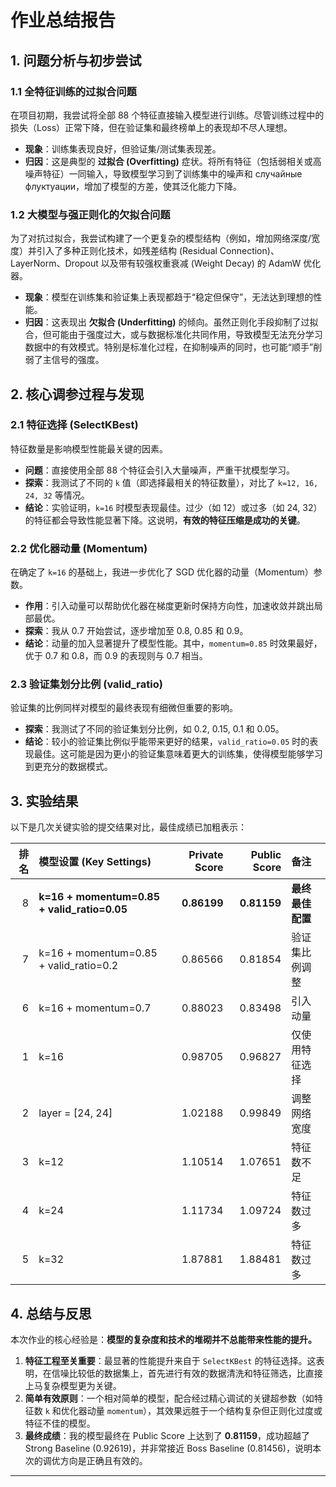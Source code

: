 # **作业总结报告**

## 1. 问题分析与初步尝试

### 1.1 全特征训练的过拟合问题

在项目初期，我尝试将全部 88 个特征直接输入模型进行训练。尽管训练过程中的损失（Loss）正常下降，但在验证集和最终榜单上的表现却不尽人理想。

* **现象**：训练集表现良好，但验证集/测试集表现差。
* **归因**：这是典型的 **过拟合 (Overfitting)** 症状。将所有特征（包括弱相关或高噪声特征）一同输入，导致模型学习到了训练集中的噪声和 случайные флуктуации，增加了模型的方差，使其泛化能力下降。

### 1.2 大模型与强正则化的欠拟合问题

为了对抗过拟合，我尝试构建了一个更复杂的模型结构（例如，增加网络深度/宽度）并引入了多种正则化技术，如残差结构 (Residual Connection)、LayerNorm、Dropout 以及带有较强权重衰减 (Weight Decay) 的 AdamW 优化器。

* **现象**：模型在训练集和验证集上表现都趋于“稳定但保守”，无法达到理想的性能。
* **归因**：这表现出 **欠拟合 (Underfitting)** 的倾向。虽然正则化手段抑制了过拟合，但可能由于强度过大，或与数据标准化共同作用，导致模型无法充分学习数据中的有效模式。特别是标准化过程，在抑制噪声的同时，也可能“顺手”削弱了主信号的强度。

## 2. 核心调参过程与发现

### 2.1 特征选择 (SelectKBest)

特征数量是影响模型性能最关键的因素。

* **问题**：直接使用全部 88 个特征会引入大量噪声，严重干扰模型学习。
* **探索**：我测试了不同的 `k` 值（即选择最相关的特征数量），对比了 `k=12, 16, 24, 32` 等情况。
* **结论**：实验证明，`k=16` 时模型表现最佳。过少（如 12）或过多（如 24, 32）的特征都会导致性能显著下降。这说明，**有效的特征压缩是成功的关键**。

### 2.2 优化器动量 (Momentum)

在确定了 `k=16` 的基础上，我进一步优化了 SGD 优化器的动量（Momentum）参数。

* **作用**：引入动量可以帮助优化器在梯度更新时保持方向性，加速收敛并跳出局部最优。
* **探索**：我从 0.7 开始尝试，逐步增加至 0.8, 0.85 和 0.9。
* **结论**：动量的加入显著提升了模型性能。其中，`momentum=0.85` 时效果最好，优于 0.7 和 0.8，而 0.9 的表现则与 0.7 相当。

### 2.3 验证集划分比例 (valid_ratio)

验证集的比例同样对模型的最终表现有细微但重要的影响。

* **探索**：我测试了不同的验证集划分比例，如 0.2, 0.15, 0.1 和 0.05。
* **结论**：较小的验证集比例似乎能带来更好的结果，`valid_ratio=0.05` 时的表现最佳。这可能是因为更小的验证集意味着更大的训练集，使得模型能够学习到更充分的数据模式。

## 3. 实验结果

以下是几次关键实验的提交结果对比，最佳成绩已加粗表示：

| 排名 | 模型设置 (Key Settings) | Private Score | Public Score | 备注 |
|---:|:------------------------------------------------|---:|---:|:---|
| 8 | **k=16 + momentum=0.85 + valid_ratio=0.05** | **0.86199** | **0.81159** | **最终最佳配置** |
| 7 | k=16 + momentum=0.85 + valid_ratio=0.2 | 0.86566 | 0.81854 | 验证集比例调整 |
| 6 | k=16 + momentum=0.7 | 0.88023 | 0.83498 | 引入动量 |
| 1 | k=16 | 0.98705 | 0.96827 | 仅使用特征选择 |
| 2 | layer = [24, 24] | 1.02188 | 0.99849 | 调整网络宽度 |
| 3 | k=12 | 1.10514 | 1.07651 | 特征数不足 |
| 4 | k=24 | 1.11734 | 1.09724 | 特征数过多 |
| 5 | k=32 | 1.87881 | 1.88481 | 特征数过多 |

## 4. 总结与反思

本次作业的核心经验是：**模型的复杂度和技术的堆砌并不总能带来性能的提升。**

1.  **特征工程至关重要**：最显著的性能提升来自于 `SelectKBest` 的特征选择。这表明，在信噪比较低的数据集上，首先进行有效的数据清洗和特征筛选，比直接上马复杂模型更为关键。
2.  **简单有效原则**：一个相对简单的模型，配合经过精心调试的关键超参数（如特征数 `k` 和优化器动量 `momentum`），其效果远胜于一个结构复杂但正则化过度或特征不佳的模型。
3.  **最终成绩**：我的模型最终在 Public Score 上达到了 **0.81159**，成功超越了 Strong Baseline (0.92619)，并非常接近 Boss Baseline (0.81456)，说明本次的调优方向是正确且有效的。

---
